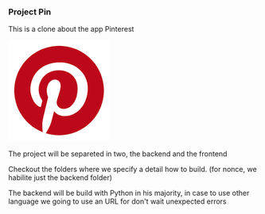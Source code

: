 ### Project Pin

This is a clone about the app Pinterest

![Pinterest](Backend/Images/pinterest.png)

The project will be separeted in two, the backend and the frontend

Checkout the folders where we specify a detail how to build. (for nonce, we habilite just the backend folder)

The backend will be build with Python in his majority, in case to use other language we going to use an URL for don't wait unexpected errors
